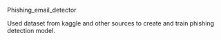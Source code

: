  Phishing_email_detector

Used dataset from  kaggle and other sources to create and train phishing detection model. 
